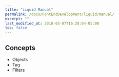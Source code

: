 ```yaml
---
title: "Liquid Manual"
permalink: /docs/FontEndDevelopment/liquid/manual/
excerpt: ""
last_modified_at: 2018-03-07T16:28:04-05:00
toc: false
---
```


## Concepts

* Objects
* Tag
* Filters
